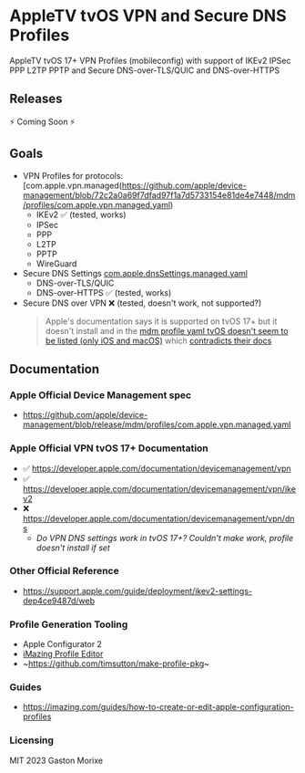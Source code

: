 # AppleTV tvOS VPN and Secure DNS Profiles

AppleTV tvOS 17+ VPN Profiles (mobileconfig) with support of IKEv2 IPSec PPP L2TP PPTP and Secure DNS-over-TLS/QUIC and DNS-over-HTTPS

## Releases

⚡️ Coming Soon ⚡️

## Goals

- VPN Profiles for protocols: [com.apple.vpn.managed(https://github.com/apple/device-management/blob/72c2a0a69f7dfad97f1a7d5733154e81de4e7448/mdm/profiles/com.apple.vpn.managed.yaml)
  - IKEv2 ✅ (tested, works)
  - IPSec
  - PPP
  - L2TP
  - PPTP
  - WireGuard
- Secure DNS Settings [com.apple.dnsSettings.managed.yaml](https://github.com/apple/device-management/blob/72c2a0a69f7dfad97f1a7d5733154e81de4e7448/mdm/profiles/com.apple.dnsSettings.managed.yaml)
  - DNS-over-TLS/QUIC 
  - DNS-over-HTTPS ✅ (tested, works)
- Secure DNS over VPN ❌ (tested, doesn't work, not supported?)
  > Apple's documentation says it is supported on tvOS 17+ but it doesn't install and in the [mdm profile yaml tvOS doesn't seem to be listed (only iOS and macOS)](https://github.com/apple/device-management/blob/72c2a0a69f7dfad97f1a7d5733154e81de4e7448/mdm/profiles/com.apple.vpn.managed.yaml#L1178-L1194) which [contradicts their docs](https://developer.apple.com/documentation/devicemanagement/vpn/dns)

## Documentation

### Apple Official Device Management spec

- https://github.com/apple/device-management/blob/release/mdm/profiles/com.apple.vpn.managed.yaml

### Apple Official VPN tvOS 17+ Documentation

- ✅ https://developer.apple.com/documentation/devicemanagement/vpn
- ✅ https://developer.apple.com/documentation/devicemanagement/vpn/ikev2
- ❌ https://developer.apple.com/documentation/devicemanagement/vpn/dns
  - *Do VPN DNS settings work in tvOS 17+? Couldn't make work, profile doesn't install if set*

### Other Official Reference 

- https://support.apple.com/guide/deployment/ikev2-settings-dep4ce9487d/web

### Profile Generation Tooling

- Apple Configurator 2
- [iMazing Profile Editor](https://imazing.com/profile-editor)
- ~https://github.com/timsutton/make-profile-pkg~

### Guides
- https://imazing.com/guides/how-to-create-or-edit-apple-configuration-profiles

### Licensing

MIT 2023 Gaston Morixe
